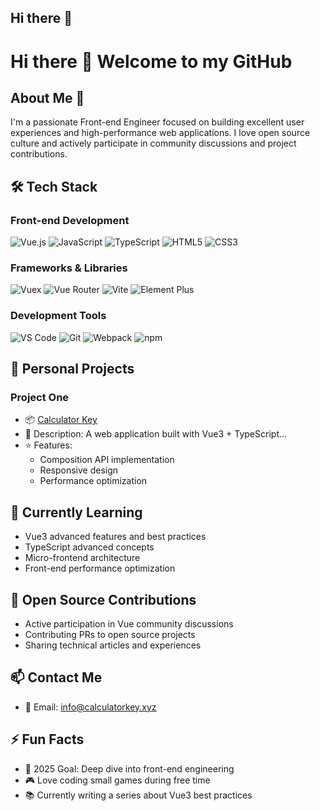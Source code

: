 ## Hi there 👋

# Hi there 👋 Welcome to my GitHub

## About Me 🎯
I'm a passionate Front-end Engineer focused on building excellent user experiences and high-performance web applications. I love open source culture and actively participate in community discussions and project contributions.

## 🛠️ Tech Stack
### Front-end Development
![Vue.js](https://img.shields.io/badge/-Vue.js-4FC08D?style=flat&logo=vue.js&logoColor=white)
![JavaScript](https://img.shields.io/badge/-JavaScript-F7DF1E?style=flat&logo=javascript&logoColor=black)
![TypeScript](https://img.shields.io/badge/-TypeScript-3178C6?style=flat&logo=typescript&logoColor=white)
![HTML5](https://img.shields.io/badge/-HTML5-E34F26?style=flat&logo=html5&logoColor=white)
![CSS3](https://img.shields.io/badge/-CSS3-1572B6?style=flat&logo=css3&logoColor=white)

### Frameworks & Libraries
![Vuex](https://img.shields.io/badge/-Vuex-42b883?style=flat&logo=vue.js&logoColor=white)
![Vue Router](https://img.shields.io/badge/-Vue%20Router-42b883?style=flat&logo=vue.js&logoColor=white)
![Vite](https://img.shields.io/badge/-Vite-646CFF?style=flat&logo=vite&logoColor=white)
![Element Plus](https://img.shields.io/badge/-Element%20Plus-409EFF?style=flat&logo=element&logoColor=white)

### Development Tools
![VS Code](https://img.shields.io/badge/-VS%20Code-007ACC?style=flat&logo=visual-studio-code&logoColor=white)
![Git](https://img.shields.io/badge/-Git-F05032?style=flat&logo=git&logoColor=white)
![Webpack](https://img.shields.io/badge/-Webpack-8DD6F9?style=flat&logo=webpack&logoColor=black)
![npm](https://img.shields.io/badge/-npm-CB3837?style=flat&logo=npm&logoColor=white)

 
## 🌟 Personal Projects
### Project One
- 📦 [Calculator Key](https://calculatorkey.xyz/)
- 📝 Description: A web application built with Vue3 + TypeScript...
- ⭐ Features:
  - Composition API implementation
  - Responsive design
  - Performance optimization

## 🌱 Currently Learning
- Vue3 advanced features and best practices
- TypeScript advanced concepts
- Micro-frontend architecture
- Front-end performance optimization

## 🤝 Open Source Contributions
- Active participation in Vue community discussions
- Contributing PRs to open source projects
- Sharing technical articles and experiences

## 📫 Contact Me
- 📧 Email: info@calculatorkey.xyz

## ⚡ Fun Facts
- 🎯 2025 Goal: Deep dive into front-end engineering
- 🎮 Love coding small games during free time
- 📚 Currently writing a series about Vue3 best practices

 
